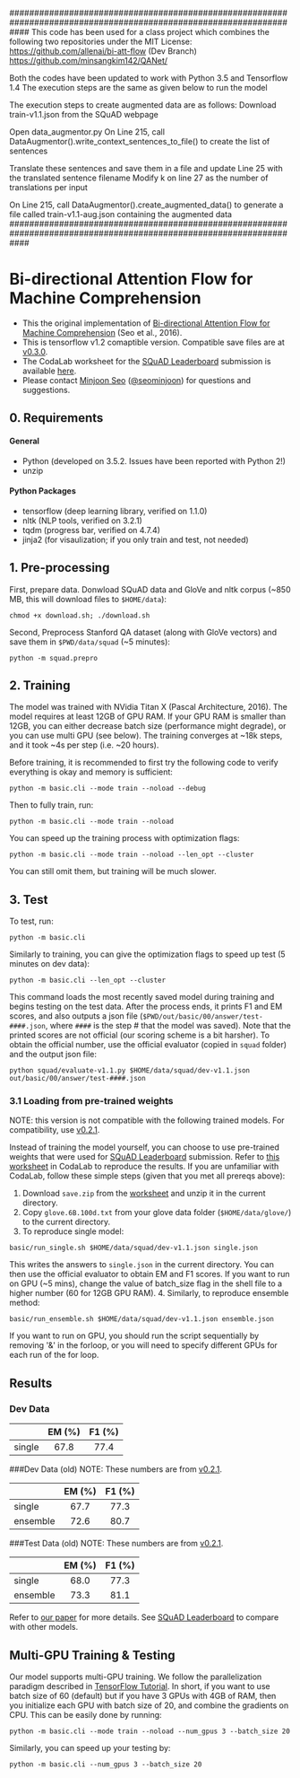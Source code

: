 ####################################################################################################################
This code has been used for a class project which combines the following two repositories under the MIT License:
https://github.com/allenai/bi-att-flow (Dev Branch)
https://github.com/minsangkim142/QANet/

Both the codes have been updated to work with Python 3.5 and Tensorflow 1.4
The execution steps are the same as given below to run the model

The execution steps to create augmented data are as follows:
Download train-v1.1.json from the SQuAD webpage

Open data_augmentor.py
On Line 215, call DataAugmentor().write_context_sentences_to_file()
to create the list of sentences

Translate these sentences and save them in a file and update Line 25 with the translated sentence filename
Modify k on line 27 as the number of translations per input

On Line 215, call DataAugmentor().create_augmented_data() 
to generate a file called train-v1.1-aug.json containing the augmented data
####################################################################################################################





# Bi-directional Attention Flow for Machine Comprehension
 
- This the original implementation of [Bi-directional Attention Flow for Machine Comprehension][paper] (Seo et al., 2016).
- This is tensorflow v1.2 comaptible version. Compatible save files are at [v0.3.0][v0.3.0].
- The CodaLab worksheet for the [SQuAD Leaderboard][squad] submission is available [here][worksheet].
- Please contact [Minjoon Seo][minjoon] ([@seominjoon][minjoon-github]) for questions and suggestions.

## 0. Requirements
#### General
- Python (developed on 3.5.2. Issues have been reported with Python 2!)
- unzip

#### Python Packages
- tensorflow (deep learning library, verified on 1.1.0)
- nltk (NLP tools, verified on 3.2.1)
- tqdm (progress bar, verified on 4.7.4)
- jinja2 (for visaulization; if you only train and test, not needed)

## 1. Pre-processing
First, prepare data. Donwload SQuAD data and GloVe and nltk corpus
(~850 MB, this will download files to `$HOME/data`):
```
chmod +x download.sh; ./download.sh
```

Second, Preprocess Stanford QA dataset (along with GloVe vectors) and save them in `$PWD/data/squad` (~5 minutes):
```
python -m squad.prepro
```

## 2. Training
The model was trained with NVidia Titan X (Pascal Architecture, 2016).
The model requires at least 12GB of GPU RAM.
If your GPU RAM is smaller than 12GB, you can either decrease batch size (performance might degrade),
or you can use multi GPU (see below).
The training converges at ~18k steps, and it took ~4s per step (i.e. ~20 hours).

Before training, it is recommended to first try the following code to verify everything is okay and memory is sufficient:
```
python -m basic.cli --mode train --noload --debug
```

Then to fully train, run:
```
python -m basic.cli --mode train --noload
```

You can speed up the training process with optimization flags:
```
python -m basic.cli --mode train --noload --len_opt --cluster
```
You can still omit them, but training will be much slower.


## 3. Test
To test, run:
```
python -m basic.cli
```

Similarly to training, you can give the optimization flags to speed up test (5 minutes on dev data):
```
python -m basic.cli --len_opt --cluster
```

This command loads the most recently saved model during training and begins testing on the test data.
After the process ends, it prints F1 and EM scores, and also outputs a json file (`$PWD/out/basic/00/answer/test-####.json`,
where `####` is the step # that the model was saved).
Note that the printed scores are not official (our scoring scheme is a bit harsher).
To obtain the official number, use the official evaluator (copied in `squad` folder) and the output json file:

```
python squad/evaluate-v1.1.py $HOME/data/squad/dev-v1.1.json out/basic/00/answer/test-####.json
```

### 3.1 Loading from pre-trained weights
NOTE: this version is not compatible with the following trained models. 
For compatibility, use [v0.2.1][v0.2.1]. 

Instead of training the model yourself, you can choose to use pre-trained weights that were used for [SQuAD Leaderboard][squad] submission.
Refer to [this worksheet][worksheet] in CodaLab to reproduce the results.
If you are unfamiliar with CodaLab, follow these simple steps (given that you met all prereqs above):

1. Download `save.zip` from the [worksheet][worksheet] and unzip it in the current directory.
2. Copy `glove.6B.100d.txt` from your glove data folder (`$HOME/data/glove/`) to the current directory.
3. To reproduce single model:
  
  ```
  basic/run_single.sh $HOME/data/squad/dev-v1.1.json single.json
  ```
  
  This writes the answers to `single.json` in the current directory. You can then use the official evaluator to obtain EM and F1 scores. If you want to run on GPU (~5 mins), change the value of batch_size flag in the shell file to a higher number (60 for 12GB GPU RAM). 
4. Similarly, to reproduce ensemble method:
  
  ```
  basic/run_ensemble.sh $HOME/data/squad/dev-v1.1.json ensemble.json 
  ```
  If you want to run on GPU, you should run the script sequentially by removing '&' in the forloop, or you will need to specify different GPUs for each run of the for loop.

## Results

### Dev Data

|          | EM (%) | F1 (%) |
| -------- |:------:|:------:|
| single   | 67.8   | 77.4   |

###Dev Data (old)
NOTE: These numbers are from [v0.2.1][v0.2.1]. 

|          | EM (%) | F1 (%) |
| -------- |:------:|:------:|
| single   | 67.7   | 77.3   |
| ensemble | 72.6   | 80.7   |


###Test Data (old)
NOTE: These numbers are from [v0.2.1][v0.2.1]. 

|          | EM (%) | F1 (%) |
| -------- |:------:|:------:|
| single   | 68.0   | 77.3   |
| ensemble | 73.3   | 81.1   |

Refer to [our paper][paper] for more details.
See [SQuAD Leaderboard][squad] to compare with other models.


<!--
## Using Pre-trained Model

If you would like to use pre-trained model, it's very easy! 
You can download the model weights [here][save] (make sure that its commit id matches the source code's).
Extract them and put them in `$PWD/out/basic/00/save` directory, with names unchanged.
Then do the testing again, but you need to specify the step # that you are loading from:
```
python -m basic.cli --mode test --batch_size 8 --eval_num_batches 0 --load_step ####
```
-->


## Multi-GPU Training & Testing
Our model supports multi-GPU training.
We follow the parallelization paradigm described in [TensorFlow Tutorial][multi-gpu].
In short, if you want to use batch size of 60 (default) but if you have 3 GPUs with 4GB of RAM,
then you initialize each GPU with batch size of 20, and combine the gradients on CPU.
This can be easily done by running:
```
python -m basic.cli --mode train --noload --num_gpus 3 --batch_size 20
```

Similarly, you can speed up your testing by:
```
python -m basic.cli --num_gpus 3 --batch_size 20 
```
 

[multi-gpu]: https://www.tensorflow.org/versions/r0.11/tutorials/deep_cnn/index.html#training-a-model-using-multiple-gpu-cards
[squad]: http://stanford-qa.com
[paper]: https://arxiv.org/abs/1611.01603
[worksheet]: https://worksheets.codalab.org/worksheets/0x37a9b8c44f6845c28866267ef941c89d/
[minjoon]: https://seominjoon.github.io
[minjoon-github]: https://github.com/seominjoon
[v0.2.1]: https://github.com/allenai/bi-att-flow/tree/v0.2.1
[v0.3.0]: https://github.com/allenai/bi-att-flow/releases/tag/v0.3.0
